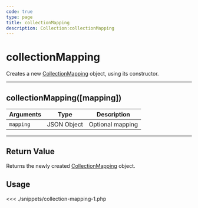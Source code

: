 ```yaml
---
code: true
type: page
title: collectionMapping
description: Collection:collectionMapping
---
```


# collectionMapping

Creates a new [CollectionMapping](/sdk/php/3/classes/collection-mapping/) object, using its constructor.

---

## collectionMapping([mapping])

| Arguments | Type        | Description      |
| --------- | ----------- | ---------------- |
| `mapping` | JSON Object | Optional mapping |

---

## Return Value

Returns the newly created [CollectionMapping](/sdk/php/3/classes/collection-mapping/) object.

## Usage

<<< ./snippets/collection-mapping-1.php
